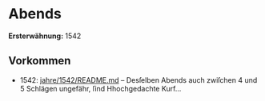 # Abends

**Ersterwähnung:** 1542

## Vorkommen
- 1542: [jahre/1542/README.md](../jahre/1542/README.md) – Desſelben
Abends auch zwiſchen 4 und 5 Schlägen ungefähr, ſind
Hhochgedachte Kurf...

